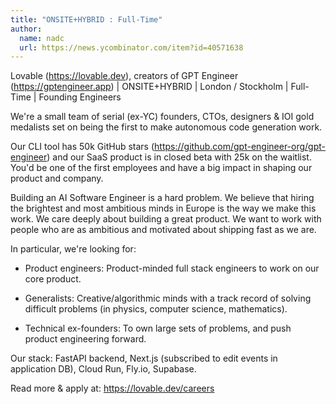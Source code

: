 ```yaml
---
title: "ONSITE+HYBRID : Full-Time"
author:
  name: nadc
  url: https://news.ycombinator.com/item?id=40571638
---
```

Lovable (<a href="https:&#x2F;&#x2F;lovable.dev" rel="nofollow">https:&#x2F;&#x2F;lovable.dev</a>), creators of GPT Engineer (<a href="https:&#x2F;&#x2F;gptengineer.app" rel="nofollow">https:&#x2F;&#x2F;gptengineer.app</a>) | ONSITE+HYBRID | London &#x2F; Stockholm | Full-Time | Founding Engineers

We&#x27;re a small team of serial (ex-YC) founders, CTOs, designers &amp; IOI gold medalists set on being the first to make autonomous code generation work.

Our CLI tool has 50k GitHub stars (<a href="https:&#x2F;&#x2F;github.com&#x2F;gpt-engineer-org&#x2F;gpt-engineer">https:&#x2F;&#x2F;github.com&#x2F;gpt-engineer-org&#x2F;gpt-engineer</a>) and our SaaS product is in closed beta with 25k on the waitlist. You&#x27;d be one of the first employees and have a big impact in shaping our product and company.

Building an AI Software Engineer is a hard problem. We believe that hiring the brightest and most ambitious minds in Europe is the way we make this work. We care deeply about building a great product. We want to work with people who are as ambitious and motivated about shipping fast as we are.

In particular, we&#x27;re looking for:

- Product engineers: Product-minded full stack engineers to work on our core product.

- Generalists: Creative&#x2F;algorithmic minds with a track record of solving difficult problems (in physics, computer science, mathematics).

- Technical ex-founders: To own large sets of problems, and push product engineering forward.

Our stack: FastAPI backend, Next.js (subscribed to edit events in application DB), Cloud Run, Fly.io, Supabase.

Read more &amp; apply at: <a href="https:&#x2F;&#x2F;lovable.dev&#x2F;careers" rel="nofollow">https:&#x2F;&#x2F;lovable.dev&#x2F;careers</a>
